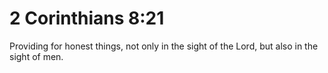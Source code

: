 # 2 Corinthians 8:21

Providing for honest things, not only in the sight of the Lord, but also in the sight of men.